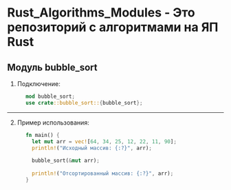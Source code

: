 # Rust_Algorithms_Modules - Это репозиторий с алгоритмами на ЯП Rust
## Модуль bubble_sort
1. Подключение:
```rust
      mod bubble_sort;
      use crate::bubble_sort::{bubble_sort};
  ```
---
2. Пример использования:
```rust
      fn main() {
        let mut arr = vec![64, 34, 25, 12, 22, 11, 90];
        println!("Исходный массив: {:?}", arr);
        
        bubble_sort(&mut arr);
          
        println!("Отсортированный массив: {:?}", arr);
      }
```

